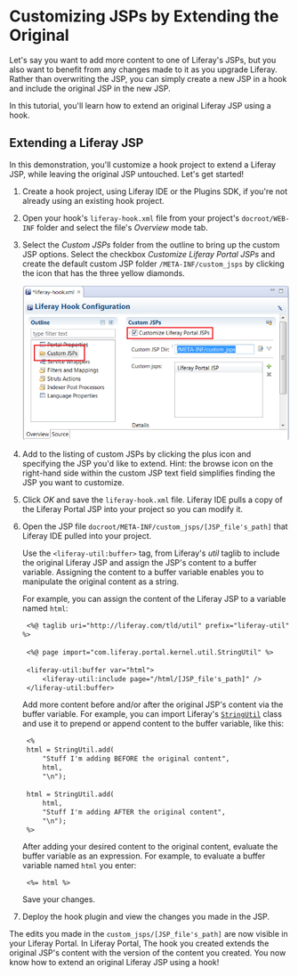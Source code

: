 # Customizing JSPs by Extending the Original

Let's say you want to add more content to one of Liferay's JSPs, but you also
want to benefit from any changes made to it as you upgrade Liferay. Rather
than overwriting the JSP, you can simply create a new JSP in a hook and include
the original JSP in the new JSP. 

In this tutorial, you'll learn how to extend an original Liferay JSP using a
hook. 

## Extending a Liferay JSP

In this demonstration, you'll customize a hook project to extend a Liferay JSP,
while leaving the original JSP untouched. Let's get started! 

1. Create a hook project, using Liferay IDE or the Plugins SDK, if you're not
   already using an existing hook project. 

2. Open your hook's `liferay-hook.xml` file from your project's
   `docroot/WEB-INF` folder and select the file's *Overview* mode tab.

3. Select the *Custom JSPs* folder from the outline to bring up the custom JSP
   options. Select the checkbox *Customize Liferay Portal JSPs* and create the
   default custom JSP folder `/META-INF/custom_jsps` by clicking the icon that
   has the three yellow diamonds.

    ![Figure 1: Liferay IDE's Hook Configuration menu allows you to create a custom JSP.](../../images/custom-jsp-hook-config.png)

4. Add to the listing of custom JSPs by clicking the plus icon and specifying
   the JSP you'd like to extend. Hint: the browse icon on the right-hand side
   within the custom JSP text field simplifies finding the JSP you want to
   customize. 

5. Click *OK* and save the `liferay-hook.xml` file. Liferay IDE pulls a copy of
   the Liferay Portal JSP into your project so you can modify it. 

6. Open the JSP file `docroot/META-INF/custom_jsps/[JSP_file's_path]` that
   Liferay IDE pulled into your project. 

   Use the `<liferay-util:buffer>` tag, from Liferay's *util* taglib to include
   the original Liferay JSP and assign the JSP's content to a buffer variable.
   Assigning the content to a buffer variable enables you to manipulate the
   original content as a string. 

    For example, you can assign the content of the Liferay JSP to a variable
    named `html`: 

        <%@ taglib uri="http://liferay.com/tld/util" prefix="liferay-util" %>

		<%@ page import="com.liferay.portal.kernel.util.StringUtil" %>

		<liferay-util:buffer var="html">
			<liferay-util:include page="/html/[JSP_file's_path]" />
		</liferay-util:buffer>

   Add more content before and/or after the original JSP's content via the
   buffer variable. For example, you can import Liferay's
   [`StringUtil`](http://docs.liferay.com/portal/6.2/javadocs/com/liferay/portal/kernel/util/StringUtil.html)
   class and use it to prepend or append content to the buffer variable, like
   this: 

		<%
		html = StringUtil.add(
			"Stuff I'm adding BEFORE the original content",
			html,
			"\n");

		html = StringUtil.add(
			html,
			"Stuff I'm adding AFTER the original content",
			"\n");
		%>

    After adding your desired content to the original content, evaluate the
    buffer variable as an expression. For example, to evaluate a buffer variable
    named `html` you enter:

        <%= html %>

    Save your changes. 

7. Deploy the hook plugin and view the changes you made in the JSP. 

The edits you made in the `custom_jsps/[JSP_file's_path]` are now visible in
your Liferay Portal. In Liferay Portal, The hook you created extends the
original JSP's content with the version of the content you created. You now know
how to extend an original Liferay JSP using a hook! 

